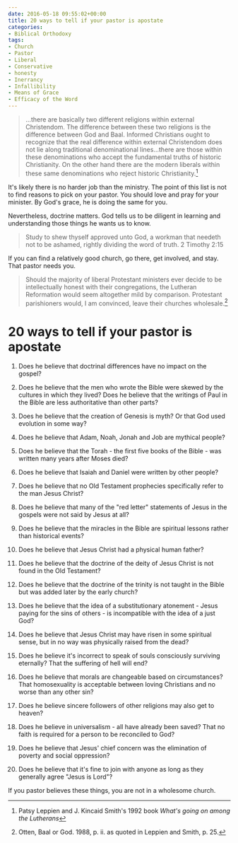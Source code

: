 ```yaml
---
date: 2016-05-18 09:55:02+00:00
title: 20 ways to tell if your pastor is apostate
categories:
- Biblical Orthodoxy
tags:
- Church
- Pastor
- Liberal
- Conservative
- honesty
- Inerrancy
- Infallibility
- Means of Grace
- Efficacy of the Word
---
```

> ...there are basically two different religions within external Christendom. The difference between these two religions is the difference between God and Baal.  Informed Christians ought to recognize that the real difference within external Christendom does not lie along traditional denominational lines...there are those within these denominations who accept the fundamental truths of historic Christianity.  On the other hand there are the modern liberals within these same denominations who reject historic Christianity.[^6af0dcd0]

It's likely there is no harder job than the ministry.  The point of this list is not to find reasons to pick on your pastor.  You should love and pray for your minister.  By God's grace, he is doing the same for you.  

Nevertheless, doctrine matters.  God tells us to be diligent in learning and understanding those things he wants us to know.  

> Study to shew thyself approved unto God, a workman that needeth not to be ashamed, rightly dividing the word of truth. 2 Timothy 2:15

If you can find a relatively good church, go there, get involved, and stay.  That pastor needs you.  

> Should the majority of liberal Protestant ministers ever decide to be intellectually honest with their congregations, the Lutheran Reformation would seem altogether mild by comparison.  Protestant parishioners would, I am convinced, leave their churches wholesale.[^3dd8ef67]

[^3dd8ef67]: Otten, Baal or God. 1988, p. ii. as quoted in Leppien and Smith, p. 25.

# 20 ways to tell if your pastor is apostate

1. Does he believe that doctrinal differences have no impact on the gospel?


2. Does he believe that the men who wrote the Bible were skewed by the cultures in which they lived? Does he believe that the writings of Paul in the Bible are less authoritative than other parts?



3. Does he believe that the creation of Genesis is myth?  Or that God used evolution in some way?



4. Does he believe that Adam, Noah, Jonah and Job are mythical people?



5. Does he believe that the Torah - the first five books of the Bible - was written many years after Moses died?



6. Does he believe that Isaiah and Daniel were written by other people?



7. Does he believe that no Old Testament prophecies specifically refer to the man Jesus Christ?



8. Does he believe that many of the "red letter" statements of Jesus in the gospels were not said by Jesus at all?



9. Does he believe that the miracles in the Bible are spiritual lessons rather than historical events?



10. Does he believe that Jesus Christ had a physical human father?



11. Does he believe that the doctrine of the deity of Jesus Christ is not found in the Old Testament?



12. Does he believe that the doctrine of the trinity is not taught in the Bible but was added later by the early church?



13. Does he believe that the idea of a substitutionary atonement - Jesus paying for the sins of others - is incompatible with the idea of a just God?



14. Does he believe that Jesus Christ may have risen in some spiritual sense, but in no way was physically raised from the dead?



15. Does he believe it's incorrect to speak of souls consciously surviving eternally?  That the suffering of hell will end?



16. Does he believe that morals are changeable based on circumstances?  That homosexuality is acceptable between loving Christians and no worse than any other sin?



17. Does he believe sincere followers of other religions may also get to heaven?



18. Does he believe in universalism - all have already been saved?  That no faith is required for a person to be reconciled to God?



19. Does he believe that Jesus' chief concern was the elimination of poverty and social oppression?



20. Does he believe that it's fine to join with anyone as long as they generally agree "Jesus is Lord"?


If you pastor believes these things, you are not in a wholesome church. 



[^6af0dcd0]: Patsy Leppien and J. Kincaid Smith's 1992 book _What's going on among the Lutherans_
